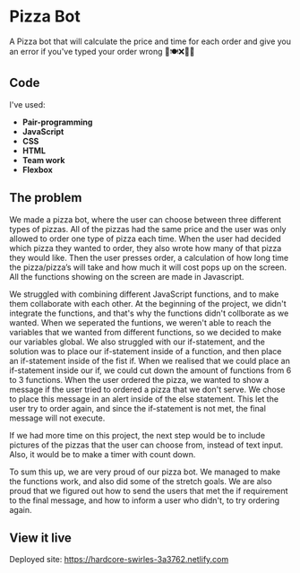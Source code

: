 # Pizza Bot

A Pizza bot that will calculate the price and time for each order and give you an error if you've typed your order wrong 🍕🍽❌👯‍♀️

## Code
I've used:
  * **Pair-programming**
  * **JavaScript**
  * **CSS**
  * **HTML**
  * **Team work**
  * **Flexbox**



## The problem

We made a pizza bot, where the user can choose between three different types of pizzas. All of the pizzas had the same price and the user was only allowed to order one type of pizza each time. When the user had decided which pizza they wanted to order, they also wrote how many of that pizza they would like. Then the user presses order, a calculation of how long time the pizza/pizza’s will take and how much it will cost pops up on the screen. All the functions showing on the screen are made in Javascript. 

We struggled with combining different JavaScript functions, and to make them collaborate with each other. At the beginning of the project, we didn't integrate the functions, and that's why the functions didn't collborate as we wanted. When we seperated the funtions, we weren't able to reach the variables that we wanted from different functions, so we decided to make our variables global. We also struggled with our if-statement, and the solution was to place our if-statement inside of a function, and then place an if-statement inside of the fist if. When we realised that we could place an if-statement inside our if, we could cut down the amount of functions from 6 to 3 functions. When the user ordered the pizza, we wanted to show a message if the user tried to ordered a pizza that we don't serve. We chose to place this message in an alert inside of the else statement. This let the user try to order again, and since the if-statement is not met, the final message will not execute. 

If we had more time on this project, the next step would be to include pictures of the pizzas that the user can choose from, instead of text input. Also, it would be to make a timer with count down. 

To sum this up, we are very proud of our pizza bot. We managed to make the functions work, and also did some of the stretch goals. We are also proud that we figured out how to send the users that met the if requirement to the final message, and how to inform a user who didn't, to try ordering again. 

## View it live

Deployed site: https://hardcore-swirles-3a3762.netlify.com
